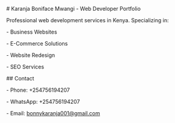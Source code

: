 \# Karanja Boniface Mwangi - Web Developer Portfolio



Professional web development services in Kenya. Specializing in:

\- Business Websites

\- E-Commerce Solutions

\- Website Redesign

\- SEO Services



\## Contact

\- Phone: +254756194207

\- WhatsApp: +254756194207  

\- Email: bonnykaranja001@gmail.com

